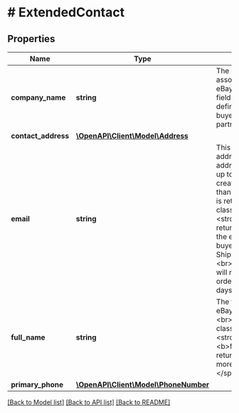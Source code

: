 # # ExtendedContact

## Properties

Name | Type | Description | Notes
------------ | ------------- | ------------- | -------------
**company_name** | **string** | The company name associated with the buyer or eBay shipping partner. This field is only returned if defined/applicable to the buyer or eBay shipping partner. | [optional]
**contact_address** | [**\OpenAPI\Client\Model\Address**](Address.md) |  | [optional]
**email** | **string** | This field contains the email address of the buyer. This address will be returned for up to 14 days from order creation. If an order is more than 14 days old, no address is returned.&lt;br&gt;&lt;br&gt;&lt;span class&#x3D;\&quot;tablenote\&quot;&gt; &lt;strong&gt;Note:&lt;/strong&gt; If returned, this field contains the email address of the buyer, even for Global Shipping Program shipments.&lt;br&gt;&lt;br&gt;The &lt;b&gt;email&lt;/b&gt; will not be returned for any order that is more than 90 days old.&lt;/span&gt; | [optional]
**full_name** | **string** | The full name of the buyer or eBay shipping partner.&lt;br&gt;&lt;br&gt;&lt;span class&#x3D;\&quot;tablenote\&quot;&gt;&lt;strong&gt;Note:&lt;/strong&gt; The &lt;b&gt;fullName&lt;/b&gt; will not be returned for any order that is more than 90 days old.&lt;/span&gt; | [optional]
**primary_phone** | [**\OpenAPI\Client\Model\PhoneNumber**](PhoneNumber.md) |  | [optional]

[[Back to Model list]](../../README.md#models) [[Back to API list]](../../README.md#endpoints) [[Back to README]](../../README.md)
